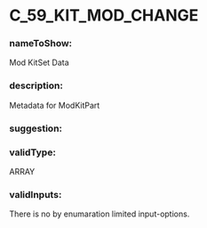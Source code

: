 

# C_59_KIT_MOD_CHANGE



  


### nameToShow:
  
Mod KitSet Data  


### description:
  
Metadata for ModKitPart  


### suggestion:
  
  


### validType:
  
ARRAY  


### validInputs:
  
There is no by enumaration limited input-options.

